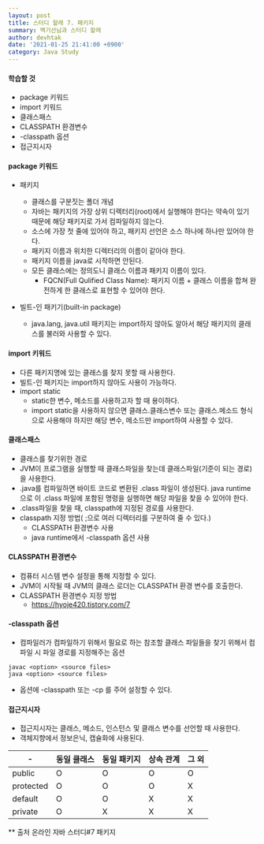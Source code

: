 ```yaml
---
layout: post
title: 스터디 할래 7. 패키지
summary: 백기선님과 스터디 할래
author: devhtak
date: '2021-01-25 21:41:00 +0900'
category: Java Study
---
```


#### 학습할 것

- package 키워드
- import 키워드
- 클래스패스
- CLASSPATH 환경변수
- -classpath 옵션
- 접근지시자

#### package 키워드

- 패키지
  - 클래스를 구분짓는 폴더 개념
  - 자바는 패키지의 가장 상위 디렉터리(root)에서 실행해야 한다는 약속이 있기 때문에 해당 패키지로 가서 컴파일하지 않는다.
  - 소스에 가장 첫 줄에 있어야 하고, 패키지 선언은 소스 하나에 하나만 있어야 한다.
  - 패키지 이름과 위치한 디렉터리의 이름이 같아야 한다.
  - 패키지 이름을 java로 시작하면 안된다.
  - 모든 클래스에는 정의도니 클래스 이름과 패키지 이름이 있다.
    - FQCN(Full Qulified Class Name): 패키지 이름 + 클래스 이름을 합쳐 완전하게 한 클래스로 표현할 수 있어야 한다.
    
- 빌트-인 패키기(built-in package)
  - java.lang, java.util 패키지는 import하지 않아도 알아서 해당 패키지의 클래스를 불러와 사용할 수 있다.

#### import 키워드

- 다른 패키지명에 있는 클래스를 찾지 못할 때 사용한다.
- 빌트-인 패키지는 import하지 않아도 사용이 가능하다.
- import static
  - static한 변수, 메소드를 사용하고자 할 때 용이하다.
  - import static을 사용하지 않으면 클래스.클래스변수 또는 클래스.메소드 형식으로 사용해야 하지만 해당 변수, 메소드만 import하여 사용할 수 있다.

#### 클래스패스

- 클래스를 찾기위한 경로
- JVM이 프로그램을 실행할 때 클래스파일을 찾는데 클래스파일(기준이 되는 경로)을 사용한다.
- .java를 컴파일하면 바이트 코드로 변환된 .class 파일이 생성된다. java runtime으로 이 .class 파일에 포함된 명령을 실행하면 해당 파일을 찾을 수 있어야 한다.
- .class파일을 찾을 때, classpath에 지정된 경로를 사용한다.
- classpath 지정 방법( ;으로 여러 디렉터리를 구분하여 줄 수 있다.)
  - CLASSPATH 환경변수 사용
  - java runtime에서 -classpath 옵션 사용

#### CLASSPATH 환경변수

- 컴퓨터 시스템 변수 설정을 통해 지정할 수 있다.
- JVM이 시작될 때 JVM의 클래스 로더는 CLASSPATH 환경 변수를 호출한다.
- CLASSPATH 환경변수 지정 방법
  - https://hyoje420.tistory.com/7

#### -classpath 옵션

- 컴파일러가 컴파일하기 위해서 필요로 하는 참조할 클래스 파일들을 찾기 위해서 컴파일 시 파일 경로를 지정해주는 옵션
```
javac <option> <source files>
java <option> <source files>
```
- 옵션에 -classpath 또는 -cp 를 주어 설정할 수 있다.


#### 접근지시자

- 접근지시자는 클래스, 메소드, 인스턴스 및 클래스 변수를 선언할 때 사용한다.
- 객체지향에서 정보은닉, 캡슐화에 사용된다.

|-|동일 클래스|동일 패키지|상속 관계|그 외|
|---|---|---|---|---|
|public|O|O|O|O|
|protected|O|O|O|X|
|default|O|O|X|X|
|private|O|X|X|X|

** 출처 온라인 자바 스터디#7 패키지
